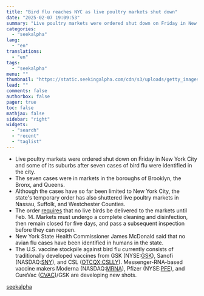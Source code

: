 ```yaml
---
title: "Bird flu reaches NYC as live poultry markets shut down"
date: "2025-02-07 19:09:53"
summary: "Live poultry markets were ordered shut down on Friday in New York City and some of its suburbs after seven cases of bird flu were identified in the city. The seven cases were in markets in the boroughs of Brooklyn, the Bronx, and Queens. Although the cases have so far..."
categories:
  - "seekalpha"
lang:
  - "en"
translations:
  - "en"
tags:
  - "seekalpha"
menu: ""
thumbnail: "https://static.seekingalpha.com/cdn/s3/uploads/getty_images/495602777/image_495602777.jpg"
lead: ""
comments: false
authorbox: false
pager: true
toc: false
mathjax: false
sidebar: "right"
widgets:
  - "search"
  - "recent"
  - "taglist"
---
```


* Live poultry markets were ordered shut down on Friday in New York City and some of its suburbs after seven cases of bird flu were identified in the city.
* The seven cases were in markets in the boroughs of Brooklyn, the Bronx, and Queens.
* Although the cases have so far been limited to New York City, the state's temporary order has also shuttered live poultry markets in Nassau, Suffolk, and Westchester Counties.
* The order [requires](https://www.governor.ny.gov/news/governor-hochul-announces-additional-measures-prevent-spread-highly-pathogenic-avian-influenza "requires") that no live birds be delivered to the markets until Feb. 14. Markets must undergo a complete cleaning and disinfection, then remain closed for five days, and pass a subsequent inspection before they can reopen.
* New York State Health Commissioner James McDonald said that no avian flu cases have been identified in humans in the state.
* The U.S. vaccine stockpile against bird flu currently consists of traditionally developed vaccines from GSK (NYSE:[GSK](https://seekingalpha.com/symbol/GSK#hasComeFromMpArticle=false#source=section%3Amain_content%7Cbutton%3Abody_link%7Cfirst_level_url%3Anews "GSK plc")), Sanofi (NASDAQ:[SNY](https://seekingalpha.com/symbol/SNY#hasComeFromMpArticle=false#source=section%3Amain_content%7Cbutton%3Abody_link%7Cfirst_level_url%3Anews "Sanofi")), and CSL ([OTCQX:CSLLY](https://seekingalpha.com/symbol/CSLLY#hasComeFromMpArticle=false#source=section%3Amain_content%7Cbutton%3Abody_link%7Cfirst_level_url%3Anews "CSL Limited")). Messenger-RNA-based vaccine makers Moderna (NASDAQ:[MRNA](https://seekingalpha.com/symbol/MRNA#hasComeFromMpArticle=false#source=section%3Amain_content%7Cbutton%3Abody_link%7Cfirst_level_url%3Anews "Moderna, Inc.")), Pfizer (NYSE:[PFE](https://seekingalpha.com/symbol/PFE#hasComeFromMpArticle=false#source=section%3Amain_content%7Cbutton%3Abody_link%7Cfirst_level_url%3Anews "Pfizer Inc.")), and CureVac ([CVAC](https://seekingalpha.com/symbol/CVAC "CureVac N.V."))/GSK are developing new shots.

[seekalpha](https://seekingalpha.com/news/4405179-bird-flu-reaches-nyc-as-live-poultry-markets-shut-down)
